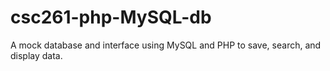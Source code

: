 # csc261-php-MySQL-db
A mock database and interface using MySQL and PHP to save, search, and display data.
